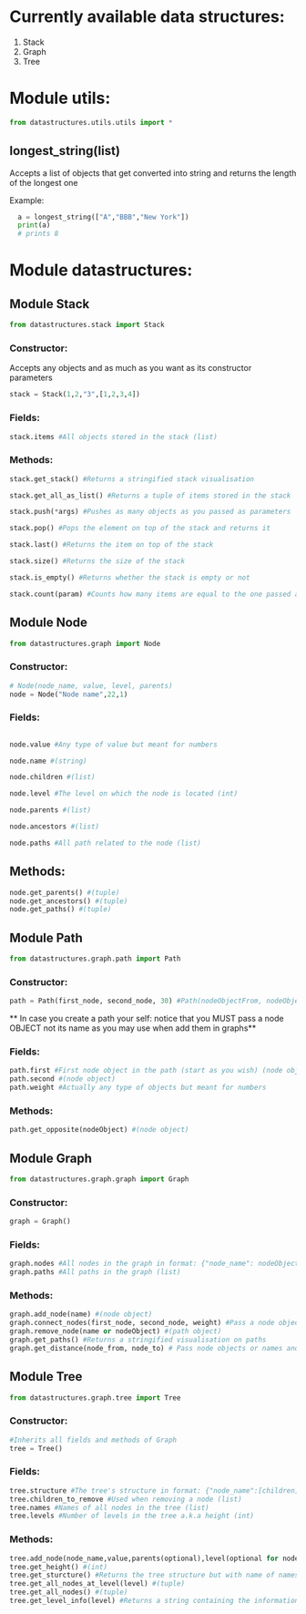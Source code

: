 Currently available data structures:
===================================
  1. Stack
  2. Graph
  3. Tree

Module utils:
=============
``` python
from datastructures.utils.utils import *
```

longest_string(list)
--------------------
Accepts a list of objects that get converted into string and returns the length of the longest one

Example:

``` python
  a = longest_string(["A","BBB","New York"])
  print(a)
  # prints 8
```

Module datastructures:
=====================
Module Stack
------------
``` python
from datastructures.stack import Stack
```

### Constructor:
Accepts any objects and as much as you want as its constructor parameters

``` python
stack = Stack(1,2,"3",[1,2,3,4])
```

### Fields:
 ``` python
 stack.items #All objects stored in the stack (list)
 ```

### Methods:

``` python
stack.get_stack() #Returns a stringified stack visualisation

stack.get_all_as_list() #Returns a tuple of items stored in the stack

stack.push(*args) #Pushes as many objects as you passed as parameters

stack.pop() #Pops the element on top of the stack and returns it

stack.last() #Returns the item on top of the stack

stack.size() #Returns the size of the stack

stack.is_empty() #Returns whether the stack is empty or not

stack.count(param) #Counts how many items are equal to the one passed as the parameter
```

Module Node
-----------
``` python
from datastructures.graph import Node
```

### Constructor:
``` python
# Node(node_name, value, level, parents)
node = Node("Node name",22,1)
```
### Fields:
``` python

node.value #Any type of value but meant for numbers

node.name #(string)

node.children #(list)

node.level #The level on which the node is located (int)

node.parents #(list)

node.ancestors #(list)

node.paths #All path related to the node (list)
```
## Methods:
``` python
node.get_parents() #(tuple)
node.get_ancestors() #(tuple)
node.get_paths() #(tuple)
```
Module Path
-----------
``` python
from datastructures.graph.path import Path
```
### Constructor:
``` python
path = Path(first_node, second_node, 30) #Path(nodeObjectFrom, nodeObjectTo, weight)
```
** In case you create a path your self: notice that you MUST pass a node OBJECT not its name as you may use when add them in graphs**
### Fields:
``` python
path.first #First node object in the path (start as you wish) (node object)
path.second #(node object)
path.weight #Actually any type of objects but meant for numbers
```
### Methods:
``` python
path.get_opposite(nodeObject) #(node object)
```
Module Graph
------------
``` python
from datastructures.graph.graph import Graph
```
### Constructor:
``` python
graph = Graph()
```
### Fields:
``` python
graph.nodes #All nodes in the graph in format: {"node_name": nodeObject} (dict)
graph.paths #All paths in the graph (list)
```
### Methods:
``` python
graph.add_node(name) #(node object)
graph.connect_nodes(first_node, second_node, weight) #Pass a node object or a node's name and path weight to connect them (path object)
graph.remove_node(name or nodeObject) #(path object)
graph.get_paths() #Returns a stringified visualisation on paths
graph.get_distance(node_from, node_to) # Pass node objects or names and get the shortest distance between them (uses Dijkstra's algorithm so it will only work for paths with positive values) (number)
```
Module Tree
-----------
``` python
from datastructures.graph.tree import Tree
```
### Constructor:
``` python 
#Inherits all fields and methods of Graph
tree = Tree()
```
### Fields:
``` python
tree.structure #The tree's structure in format: {"node_name":[children]} (dict)
tree.children_to_remove #Used when removing a node (list)
tree.names #Names of all nodes in the tree (list)
tree.levels #Number of levels in the tree a.k.a height (int)
```
### Methods:
``` python
tree.add_node(node_name,value,parents(optional),level(optional for nodes on the first level)) #(node object)
tree.get_height() #(int)
tree.get_sturcture() #Returns the tree structure but with name of names instead of their objects (dict)
tree.get_all_nodes_at_level(level) #(tuple)
tree.get_all_nodes() #(tuple)
tree.get_level_info(level) #Returns a string containing the information about a level: the level and nodes at the level (string)
```

